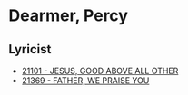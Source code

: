 # Dearmer, Percy

## Lyricist

- [21101 - JESUS, GOOD ABOVE ALL OTHER](/hymns/21101.md)
- [21369 - FATHER, WE PRAISE YOU](/hymns/21369.md)

